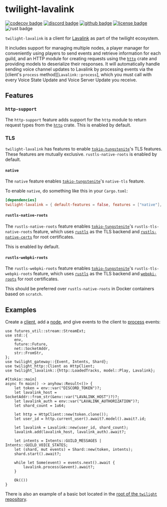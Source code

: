 # twilight-lavalink

[![codecov badge][]][codecov link] [![discord badge][]][discord link] [![github badge][]][github link] [![license badge][]][license link] ![rust badge]

`twilight-lavalink` is a client for [Lavalink] as part of the twilight
ecosystem.

It includes support for managing multiple nodes, a player manager for
conveniently using players to send events and retrieve information for each
guild, and an HTTP module for creating requests using the [`http`] crate and
providing models to deserialize their responses. It will automatically
handle sending voice channel updates to Lavalink by processing events via
the [client's `process` method][`Lavalink::process`], which you must call
with every Voice State Update and Voice Server Update you receive.

## Features

### `http-support`

The `http-support` feature adds support for the `http` module to return
request types from the [`http`] crate. This is enabled by default.

### TLS

`twilight-lavalink` has features to enable [`tokio-tungstenite`]'s TLS
features. These features are mutually exclusive. `rustls-native-roots` is enabled by
default.

#### `native`

The `native` feature enables [`tokio-tungstenite`]'s `native-tls` feature.

To enable `native`, do something like this in your `Cargo.toml`:

```toml
[dependencies]
twilight-lavalink = { default-features = false, features = ["native"], version = "0.2" }
```

#### `rustls-native-roots`

The `rustls-native-roots` feature enables [`tokio-tungstenite`]'s `rustls-tls-native-roots` feature,
which uses [`rustls`] as the TLS backend and [`rustls-native-certs`] for root certificates.

This is enabled by default.

#### `rustls-webpki-roots`

The `rustls-webpki-roots` feature enables [`tokio-tungstenite`]'s `rustls-tls-webpki-roots` feature,
which uses [`rustls`] as the TLS backend and [`webpki-roots`] for root certificates.

This should be preferred over `rustls-native-roots` in Docker containers based on `scratch`.

## Examples

Create a [client], add a [node], and give events to the client to [process]
events:

```rust,no_run
use futures_util::stream::StreamExt;
use std::{
    env,
    future::Future,
    net::SocketAddr,
    str::FromStr,
};
use twilight_gateway::{Event, Intents, Shard};
use twilight_http::Client as HttpClient;
use twilight_lavalink::{http::LoadedTracks, model::Play, Lavalink};

#[tokio::main]
async fn main() -> anyhow::Result<()> {
    let token = env::var("DISCORD_TOKEN")?;
    let lavalink_host = SocketAddr::from_str(&env::var("LAVALINK_HOST")?)?;
    let lavalink_auth = env::var("LAVALINK_AUTHORIZATION")?;
    let shard_count = 1u64;

    let http = HttpClient::new(token.clone());
    let user_id = http.current_user().await?.model().await?.id;

    let lavalink = Lavalink::new(user_id, shard_count);
    lavalink.add(lavalink_host, lavalink_auth).await?;

    let intents = Intents::GUILD_MESSAGES | Intents::GUILD_VOICE_STATES;
    let (shard, mut events) = Shard::new(token, intents);
    shard.start().await?;

    while let Some(event) = events.next().await {
        lavalink.process(&event).await?;
    }

    Ok(())
}
```

There is also an example of a basic bot located in the [root of the
`twilight` repository][github examples link].

[Lavalink]: https://github.com/freyacodes/Lavalink
[`http`]: https://crates.io/crates/http
[`rustls`]: https://crates.io/crates/rustls
[`rustls-native-certs`]: https://crates.io/crates/rustls-native-certs
[`tokio-tungstenite`]: https://crates.io/crates/tokio-tungstenite
[`webpki-roots`]: https://crates.io/crates/webpki-roots
[client]: Lavalink
[codecov badge]: https://img.shields.io/codecov/c/gh/twilight-rs/twilight?logo=codecov&style=for-the-badge&token=E9ERLJL0L2
[codecov link]: https://app.codecov.io/gh/twilight-rs/twilight/
[discord badge]: https://img.shields.io/discord/745809834183753828?color=%237289DA&label=discord%20server&logo=discord&style=for-the-badge
[discord link]: https://discord.gg/7jj8n7D
[github badge]: https://img.shields.io/badge/github-twilight-6f42c1.svg?style=for-the-badge&logo=github
[github examples link]: https://github.com/twilight-rs/twilight/tree/main/examples
[github link]: https://github.com/twilight-rs/twilight
[license badge]: https://img.shields.io/badge/license-ISC-blue.svg?style=for-the-badge&logo=pastebin
[license link]: https://github.com/twilight-rs/twilight/blob/main/LICENSE.md
[node]: Node
[process]: Lavalink::process
[rust badge]: https://img.shields.io/badge/rust-1.64+-93450a.svg?style=for-the-badge&logo=rust
